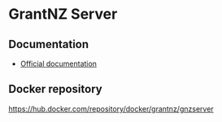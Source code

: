 # GrantNZ Server

## Documentation
* [Official documentation](https://grant-n-z.page/)

## Docker repository
https://hub.docker.com/repository/docker/grantnz/gnzserver
